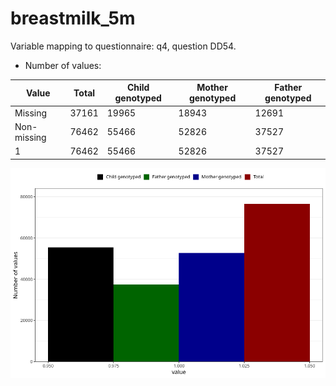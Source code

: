 # breastmilk_5m
Variable mapping to questionnaire: q4, question DD54.
- Number of values:

| Value | Total | Child genotyped | Mother genotyped | Father genotyped |
| ----- | ----- | --------------- | ---------------- | ---------------- |
| Missing | 37161 | 19965 | 18943 | 12691 |
| Non-missing | 76462 | 55466 | 52826 | 37527 |
| 1 | 76462 | 55466 | 52826 | 37527 |



![](breastmilk_5m_n.png)



